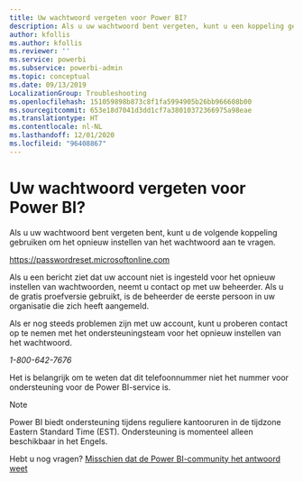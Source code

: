 ```yaml
---
title: Uw wachtwoord vergeten voor Power BI?
description: Als u uw wachtwoord bent vergeten, kunt u een koppeling gebruiken om het opnieuw instellen van het wachtwoord aan te vragen.
author: kfollis
ms.author: kfollis
ms.reviewer: ''
ms.service: powerbi
ms.subservice: powerbi-admin
ms.topic: conceptual
ms.date: 09/13/2019
LocalizationGroup: Troubleshooting
ms.openlocfilehash: 151059898b873c8f1fa5994905b26bb966608b00
ms.sourcegitcommit: 653e18d7041d3dd1cf7a38010372366975a98eae
ms.translationtype: HT
ms.contentlocale: nl-NL
ms.lasthandoff: 12/01/2020
ms.locfileid: "96408867"
---
```

# <a name="forgot-your-password-for-power-bi"></a>Uw wachtwoord vergeten voor Power BI?

Als u uw wachtwoord bent vergeten bent, kunt u de volgende koppeling gebruiken om het opnieuw instellen van het wachtwoord aan te vragen.

<https://passwordreset.microsoftonline.com>

Als u een bericht ziet dat uw account niet is ingesteld voor het opnieuw instellen van wachtwoorden, neemt u contact op met uw beheerder. Als u de gratis proefversie gebruikt, is de beheerder de eerste persoon in uw organisatie die zich heeft aangemeld.

Als er nog steeds problemen zijn met uw account, kunt u proberen contact op te nemen met het ondersteuningsteam voor het opnieuw instellen van het wachtwoord.

*1-800-642-7676*

Het is belangrijk om te weten dat dit telefoonnummer niet het nummer voor ondersteuning voor de Power BI-service is.

> [!NOTE]
> Power BI biedt ondersteuning tijdens reguliere kantooruren in de tijdzone Eastern Standard Time (EST). Ondersteuning is momenteel alleen beschikbaar in het Engels.

Hebt u nog vragen? [Misschien dat de Power BI-community het antwoord weet](https://community.powerbi.com/)